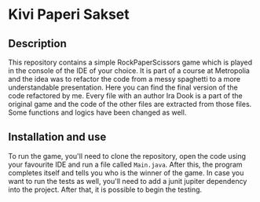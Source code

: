 # Kivi Paperi Sakset
## Description
This repository contains a simple RockPaperScissors game which is played in the console of the IDE of your choice.
It is part of a course at Metropolia and the idea was to refactor the code from a messy spaghetti to a more understandable presentation.
Here you can find the final version of the code refactored by me.
Every file with an author Ira Dook is a part of the original game and the code of the other files are extracted from those files.
Some functions and logics have been changed as well.

## Installation and use
To run the game, you'll need to clone the repository, open the code using your favourite IDE and run a file called `Main.java`.
After this, the program completes itself and tells you who is the winner of the game.
In case you want to run the tests as well, you'll need to add a junit jupiter dependency into the project.
After that, it is possible to begin the testing.
